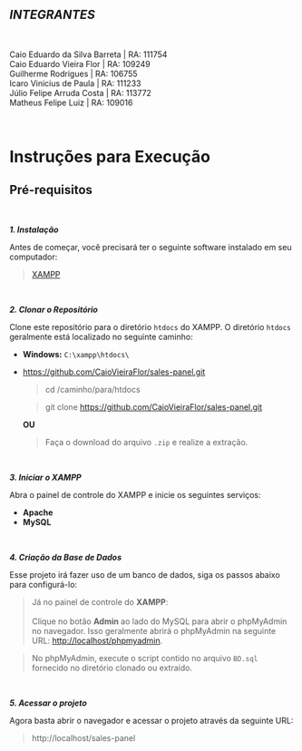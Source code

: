_**INTEGRANTES**_
------
<br>

Caio Eduardo da Silva Barreta      | RA: 111754 <br>
Caio Eduardo Vieira Flor           | RA: 109249 <br>
Guilherme Rodrigues			       | RA: 106755 <br>
Icaro Vinicius de Paula            | RA: 111233 <br>
Júlio Felipe Arruda Costa          | RA: 113772 <br>
Matheus Felipe Luiz                | RA: 109016 <br>

<br>

# Instruções para Execução
## Pré-requisitos

<br>

***1. Instalação***

Antes de começar, você precisará ter o seguinte software instalado em seu computador:

   >[XAMPP](https://www.apachefriends.org/index.html)

<br>

***2. Clonar o Repositório***

Clone este repositório para o diretório `htdocs` do XAMPP. O diretório `htdocs` geralmente está localizado no seguinte caminho:
    
- **Windows:** `C:\xampp\htdocs\`
- https://github.com/CaioVieiraFlor/sales-panel.git

    > cd /caminho/para/htdocs

    > git clone https://github.com/CaioVieiraFlor/sales-panel.git

    **OU**

    > Faça o download do arquivo `.zip` e realize a extração.

<br>

***3. Iniciar o XAMPP***

Abra o painel de controle do XAMPP e inicie os seguintes serviços:

- **Apache**
- **MySQL**

<br>

***4. Criação da Base de Dados***

Esse projeto irá fazer uso de um banco de dados, siga os passos abaixo para configurá-lo:

> Já no painel de controle do **XAMPP**: <br><br> Clique no botão **Admin** ao lado do MySQL para abrir o phpMyAdmin no navegador. Isso geralmente abrirá o phpMyAdmin na seguinte URL: [http://localhost/phpmyadmin](http://localhost/phpmyadmin).

> No phpMyAdmin, execute o script contido no arquivo `BD.sql` fornecido no diretório clonado ou extraído. 

<br>

***5. Acessar o projeto***

Agora basta abrir o navegador e acessar o projeto através da seguinte URL:

> http://localhost/sales-panel
